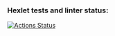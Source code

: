 ### Hexlet tests and linter status:
[![Actions Status](https://github.com/MBelinskaya/frontend-project-46/workflows/hexlet-check/badge.svg)](https://github.com/MBelinskaya/frontend-project-46/actions)
